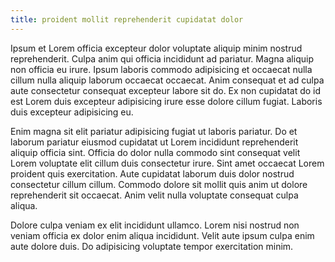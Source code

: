 ```yaml
---
title: proident mollit reprehenderit cupidatat dolor
---
```


Ipsum et Lorem officia excepteur dolor voluptate aliquip minim nostrud reprehenderit. Culpa anim qui officia incididunt ad pariatur. Magna aliquip non officia eu irure. Ipsum laboris commodo adipisicing et occaecat nulla cillum nulla aliquip laborum occaecat occaecat. Anim consequat et ad culpa aute consectetur consequat excepteur labore sit do. Ex non cupidatat do id est Lorem duis excepteur adipisicing irure esse dolore cillum fugiat. Laboris duis excepteur adipisicing eu.

Enim magna sit elit pariatur adipisicing fugiat ut laboris pariatur. Do et laborum pariatur eiusmod cupidatat ut Lorem incididunt reprehenderit aliquip officia sint. Officia do dolor nulla commodo sint consequat velit Lorem voluptate elit cillum duis consectetur irure. Sint amet occaecat Lorem proident quis exercitation. Aute cupidatat laborum duis dolor nostrud consectetur cillum cillum. Commodo dolore sit mollit quis anim ut dolore reprehenderit sit occaecat. Anim velit nulla voluptate consequat culpa aliqua.

Dolore culpa veniam ex elit incididunt ullamco. Lorem nisi nostrud non veniam officia ex dolor enim aliqua incididunt. Velit aute ipsum culpa enim aute dolore duis. Do adipisicing voluptate tempor exercitation minim.